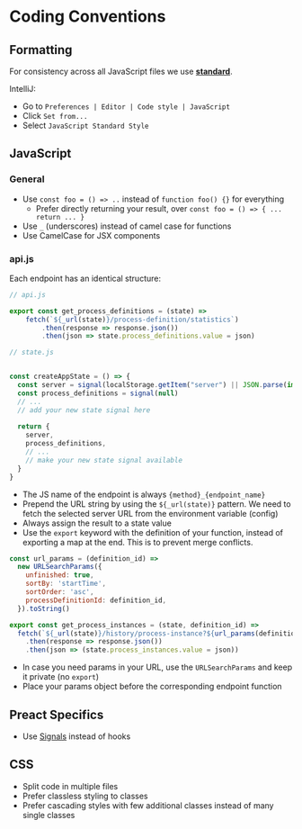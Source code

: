 # Coding Conventions

## Formatting

For consistency across all JavaScript files we use [**standard**](https://github.com/standard/standard?tab=readme-ov-file).

IntelliJ: 

- Go to `Preferences | Editor | Code style | JavaScript`
- Click `Set from...`
- Select `JavaScript Standard Style`

## JavaScript

### General

- Use `const foo = () => ..` instead of `function foo() {}` for everything
  - Prefer directly returning your result, over `const foo = () => { ... return ... }`
- Use `_` (underscores) instead of camel case for functions
- Use CamelCase for JSX components

### api.js

Each endpoint has an identical structure: 

```js
// api.js

export const get_process_definitions = (state) =>
    fetch(`${_url(state)}/process-definition/statistics`)
        .then(response => response.json())
        .then(json => state.process_definitions.value = json)
```

```js
// state.js


const createAppState = () => {
  const server = signal(localStorage.getItem("server") || JSON.parse(import.meta.env.VITE_BACKEND)[0])
  const process_definitions = signal(null)
  // ...
  // add your new state signal here
  
  return {
    server,
    process_definitions,
    // ...
    // make your new state signal available
  }
}
```

- The JS name of the endpoint is always `{method}_{endpoint_name}`
- Prepend the URL string by using the `${_url(state)}` pattern. We need to fetch the selected server URL from the environment variable (config)
- Always assign the result to a state value
- Use the `export` keyword with the definition of your function, instead of exporting a map at the end. This is to prevent merge conflicts.

```js
const url_params = (definition_id) =>
  new URLSearchParams({
    unfinished: true,
    sortBy: 'startTime',
    sortOrder: 'asc',
    processDefinitionId: definition_id,
  }).toString()

export const get_process_instances = (state, definition_id) =>
  fetch(`${_url(state)}/history/process-instance?${url_params(definition_id)}`)
    .then(response => response.json())
    .then(json => (state.process_instances.value = json))
```

- In case you need params in your URL, use the `URLSearchParams` and keep it private (no `export`)
- Place your params object before the corresponding endpoint function

## Preact Specifics

- Use [Signals](https://preactjs.com/guide/v10/signals/) instead of hooks

## CSS

- Split code in multiple files
- Prefer classless styling to classes
- Prefer cascading styles with few additional classes instead of many single classes